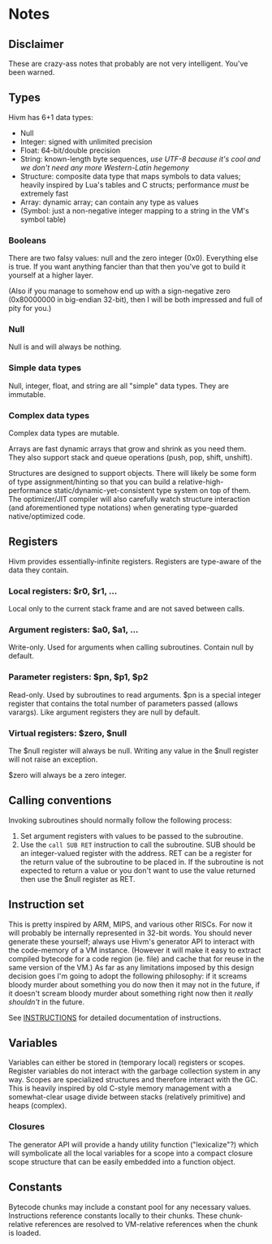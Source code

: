 # Notes

## Disclaimer

These are crazy-ass notes that probably are not very intelligent. You've been warned.

## Types

Hivm has 6+1 data types:

* Null
* Integer: signed with unlimited precision
* Float: 64-bit/double precision
* String: known-length byte sequences, *use UTF-8 because it's cool and we don't need any more Western-Latin hegemony*
* Structure: composite data type that maps symbols to data values; heavily inspired by Lua's tables and C structs; performance *must* be extremely fast
* Array: dynamic array; can contain any type as values
* (Symbol: just a non-negative integer mapping to a string in the VM's symbol table)

### Booleans

There are two falsy values: null and the zero integer (0x0). Everything else is true. If you want anything fancier than that then you've got to build it yourself at a higher layer.

(Also if you manage to somehow end up with a sign-negative zero (0x80000000 in big-endian 32-bit), then I will be both impressed and full of pity for you.)

### Null

Null is and will always be nothing.

### Simple data types

Null, integer, float, and string are all "simple" data types. They are immutable.

### Complex data types

Complex data types are mutable.

Arrays are fast dynamic arrays that grow and shrink as you need them. They also support stack and queue operations (push, pop, shift, unshift).

Structures are designed to support objects. There will likely be some form of type assignment/hinting so that you can build a relative-high-performance static/dynamic-yet-consistent type system on top of them. The optimizer/JIT compiler will also carefully watch structure interaction (and aforementioned type notations) when generating type-guarded native/optimized code.

## Registers

Hivm provides essentially-infinite registers. Registers are type-aware of the data they contain.

### Local registers: $r0, $r1, ...

Local only to the current stack frame and are not saved between calls.

### Argument registers: $a0, $a1, ...

Write-only. Used for arguments when calling subroutines. Contain null by default.

### Parameter registers: $pn, $p1, $p2

Read-only. Used by subroutines to read arguments. $pn is a special integer register that contains the total number of parameters passed (allows varargs). Like argument registers they are null by default.

### Virtual registers: $zero, $null

The $null register will always be null. Writing any value in the $null register will not raise an exception.

$zero will always be a zero integer.

## Calling conventions

Invoking subroutines should normally follow the following process:

1. Set argument registers with values to be passed to the subroutine.
2. Use the `call SUB RET` instruction to call the subroutine. SUB should be an integer-valued register with the address. RET can be a register for the return value of the subroutine to be placed in. If the subroutine is not expected to return a value or you don't want to use the value returned then use the $null register as RET.

## Instruction set

This is pretty inspired by ARM, MIPS, and various other RISCs. For now it will probably be internally represented in 32-bit words. You should never generate these yourself; always use Hivm's generator API to interact with the code-memory of a VM instance. (However it will make it easy to extract compiled bytecode for a code region (ie. file) and cache that for reuse in the same version of the VM.) As far as any limitations imposed by this design decision goes I'm going to adopt the following philosophy: if it screams bloody murder about something you do now then it may not in the future, if it doesn't scream bloody murder about something right now then it *really shouldn't* in the future.

See [INSTRUCTIONS](INSTRUCTIONS.md) for detailed documentation of instructions.

## Variables

Variables can either be stored in (temporary local) registers or scopes. Register variables do not interact with the garbage collection system in any way. Scopes are specialized structures and therefore interact with the GC. This is heavily inspired by old C-style memory management with a somewhat-clear usage divide between stacks (relatively primitive) and heaps (complex).

### Closures

The generator API will provide a handy utility function ("lexicalize"?) which will symbolicate all the local variables for a scope into a compact closure scope structure that can be easily embedded into a function object.

## Constants

Bytecode chunks may include a constant pool for any necessary values. Instructions reference constants locally to their chunks. These chunk-relative references are resolved to VM-relative references when the chunk is loaded.
